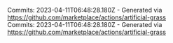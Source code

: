 Commits: 2023-04-11T06:48:28.180Z - Generated via https://github.com/marketplace/actions/artificial-grass
<br>
Commits: 2023-04-11T06:48:28.180Z - Generated via https://github.com/marketplace/actions/artificial-grass
<br>
